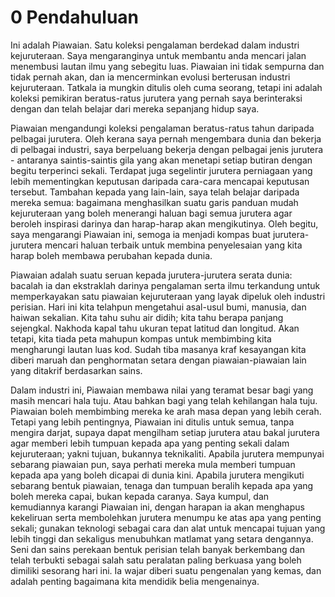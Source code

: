 # 0 Pendahuluan

Ini adalah Piawaian. Satu koleksi pengalaman berdekad dalam industri kejuruteraan. Saya mengaranginya untuk membantu anda mencari jalan menembusi lautan ilmu yang sebegitu luas. Piawaian ini tidak sempurna dan tidak pernah akan, dan ia mencerminkan evolusi berterusan industri kejuruteraan. Tatkala ia mungkin ditulis oleh cuma seorang, tetapi ini adalah koleksi pemikiran beratus-ratus jurutera yang pernah saya berinteraksi dengan dan telah belajar dari mereka sepanjang hidup saya.

Piawaian mengandungi koleksi pengalaman beratus-ratus tahun daripada pelbagai jurutera. Oleh kerana saya pernah mengembara dunia dan bekerja di pelbagai industri, saya berpeluang bekerja dengan pelbagai jenis jurutera - antaranya saintis-saintis gila yang akan menetapi setiap butiran dengan begitu terperinci sekali. Terdapat juga segelintir jurutera perniagaan yang lebih mementingkan keputusan daripada cara-cara mencapai keputusan tersebut. Tambahan kepada yang lain-lain, saya telah belajar daripada mereka semua: bagaimana menghasilkan suatu garis panduan mudah kejuruteraan yang boleh menerangi haluan bagi semua jurutera agar beroleh inspirasi darinya dan harap-harap akan mengikutinya. Oleh begitu, saya mengarangi Piawaian ini, semoga ia menjadi kompas buat jurutera-jurutera mencari haluan terbaik untuk membina penyelesaian yang kita harap boleh membawa perubahan kepada dunia.

Piawaian adalah suatu seruan kepada jurutera-jurutera serata dunia: bacalah ia dan ekstraklah darinya pengalaman serta ilmu terkandung untuk memperkayakan satu piawaian kejuruteraan yang layak dipeluk oleh industri perisian. Hari ini kita telahpun mengetahui asal-usul bumi, manusia, dan haiwan sekalian. Kita tahu suhu air didih; kita tahu berapa panjang sejengkal. Nakhoda kapal tahu ukuran tepat latitud dan longitud. Akan tetapi, kita tiada peta mahupun kompas untuk membimbing kita mengharungi lautan luas kod. Sudah tiba masanya kraf kesayangan kita diberi maruah dan penghormatan setara dengan piawaian-piawaian lain yang ditakrif berdasarkan sains.

Dalam industri ini, Piawaian membawa nilai yang teramat besar bagi yang masih mencari hala tuju. Atau bahkan bagi yang telah kehilangan hala tuju. Piawaian boleh membimbing mereka ke arah masa depan yang lebih cerah. Tetapi yang lebih pentingnya, Piawaian ini ditulis untuk semua, tanpa mengira darjat, supaya dapat mengilham setiap jurutera atau bakal jurutera agar memberi lebih tumpuan kepada apa yang penting sekali dalam kejuruteraan; yakni tujuan, bukannya teknikaliti. Apabila jurutera mempunyai sebarang piawaian pun, saya perhati mereka mula memberi tumpuan kepada apa yang boleh dicapai di dunia kini. Apabila jurutera mengikuti sebarang bentuk piawaian, tenaga dan tumpuan beralih kepada apa yang boleh mereka capai, bukan kepada caranya. Saya kumpul, dan kemudiannya karangi Piawaian ini, dengan harapan ia akan menghapus kekeliruan serta membolehkan jurutera menumpu ke atas apa yang penting sekali; gunakan teknologi sebagai cara dan alat untuk mencapai tujuan yang lebih tinggi dan sekaligus menubuhkan matlamat yang setara dengannya. Seni dan sains perekaan bentuk perisian telah banyak berkembang dan telah terbukti sebagai salah satu peralatan paling berkuasa yang boleh dimiliki sesorang hari ini. Ia wajar diberi suatu pengenalan yang kemas, dan adalah penting bagaimana kita mendidik belia mengenainya.